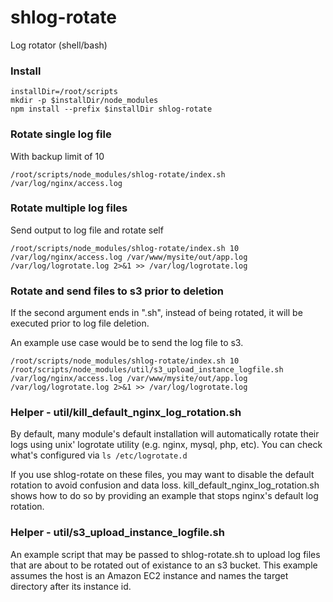 # shlog-rotate
Log rotator (shell/bash)


### Install
```
installDir=/root/scripts
mkdir -p $installDir/node_modules
npm install --prefix $installDir shlog-rotate
```


### Rotate single log file
With backup limit of 10
```
/root/scripts/node_modules/shlog-rotate/index.sh /var/log/nginx/access.log
```


### Rotate multiple log files
Send output to log file and rotate self
```
/root/scripts/node_modules/shlog-rotate/index.sh 10 /var/log/nginx/access.log /var/www/mysite/out/app.log /var/log/logrotate.log 2>&1 >> /var/log/logrotate.log
```


### Rotate and send files to s3 prior to deletion
If the second argument ends in ".sh", instead of being rotated, it will be executed prior to log file deletion.

An example use case would be to send the log file to s3.
```
/root/scripts/node_modules/shlog-rotate/index.sh 10 /root/scripts/node_modules/util/s3_upload_instance_logfile.sh /var/log/nginx/access.log /var/www/mysite/out/app.log /var/log/logrotate.log 2>&1 >> /var/log/logrotate.log
```


### Helper - util/kill_default_nginx_log_rotation.sh
By default, many module's default installation will automatically rotate their logs using unix' logrotate utility (e.g. nginx, mysql, php, etc). You can check what's configured via ```ls /etc/logrotate.d```

If you use shlog-rotate on these files, you may want to disable the default rotation to avoid confusion and data loss. kill_default_nginx_log_rotation.sh shows how to do so by providing an example that stops nginx's default log rotation.


### Helper - util/s3_upload_instance_logfile.sh
An example script that may be passed to shlog-rotate.sh to upload log files that are about to be rotated out of existance to an s3 bucket. This example assumes the host is an Amazon EC2 instance and names the target directory after its instance id.


